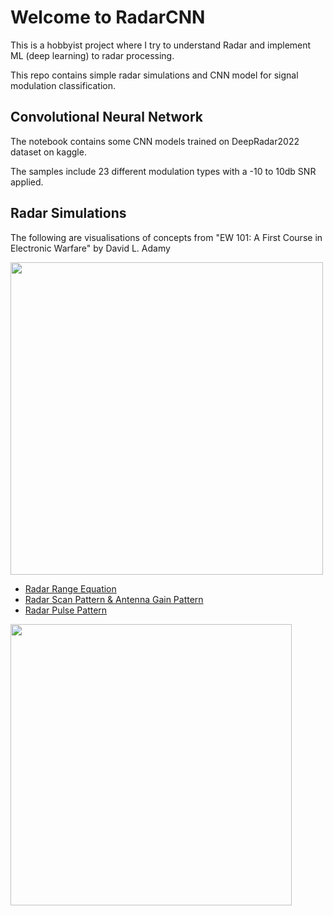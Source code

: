 # Welcome to RadarCNN
This is a hobbyist project where I try to understand Radar and implement ML (deep learning) to radar processing.

This repo contains simple radar simulations and CNN model for signal modulation classification.

## Convolutional Neural Network
The notebook contains some CNN models trained on DeepRadar2022 dataset on kaggle.

The samples include 23 different modulation types with a -10 to 10db SNR applied.

## Radar Simulations
The following are visualisations of concepts from "EW 101: A First Course in Electronic Warfare" by David L. Adamy

<img align="" width="500" src="https://github.com/blackmirag3/Radar/assets/78994143/487a6352-44f3-4447-928d-349ccd66da0d">

- [Radar Range Equation](Radar%20Range%20Equation.ipynb)
- [Radar Scan Pattern & Antenna Gain Pattern](Scan%20Pattern%20and%20Antenna%20Gain%20Simulation.ipynb)
- [Radar Pulse Pattern](Pulse%20Simulation%20with%20Scan%20Pattern.ipynb)

<img align="" height="450" src="https://github.com/blackmirag3/Radar/assets/78994143/7f7418b4-56cb-471e-9adc-66500c8732da">
